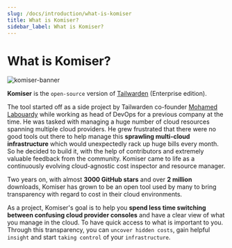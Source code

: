 ```yaml
---
slug: /docs/introduction/what-is-komiser
title: What is Komiser?
sidebar_label: What is Komiser?
---
```

# What is Komiser?

![komiser-banner](/docs/static/img/docs-banner-tw.png)

**Komiser** is the `open-source` version of [Tailwarden](https://www.tailwarden.com/) (Enterprise edition).  

The tool started off as a side project by Tailwarden co-founder [Mohamed Labouardy](https://www.linkedin.com/in/mlabouardy/) while working as head of DevOps for a previous company at the time. He was tasked with managing a huge number of cloud resources spanning multiple cloud providers. He grew frustrated that there were no good tools out there to help manage this **sprawling multi-cloud infrastructure** which would unexpectedly rack up huge bills every month. So he decided to build it, with the help of contributors and extremely valuable feedback from the community. Komiser came to life as a continuously evolving cloud-agnostic cost inspector and resource manager. 

Two years on, with almost **3000 GitHub stars** and over **2 million** downloads, Komiser has grown to be an open tool used by many to bring transparency with regard to cost in their cloud environments. 

As a project, Komiser's goal is to help you **spend less time switching between confusing cloud provider consoles** and have a clear view of what you manage in the cloud. To have quick access to what is important to you. Through this transparency, you can `uncover hidden costs`, gain helpful `insight` and start `taking control` of your `infrastructure`.